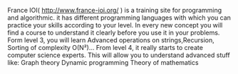 France IOI( http://www.france-ioi.org/ ) is a training site for programming and algorithmic. it has different programming languages with which you can practice your skills according to your level.
In every new concept you will find a course to understand it clearly before you use it in your problems.
Form level 3, you will learn  Advanced operations on strings,Recursion, Sorting of complexity O(N²)...
From level 4, it really starts to create computer science experts. This will allow you to understand advanced stuff like:
Graph theory
Dynamic programming
Theory of mathematics
